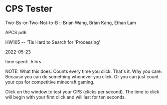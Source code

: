# CPS Tester

Two-Bs-or-Two-Not-to-B :: Brian Wang, Brian Kang, Ethan Lam

APCS pd6

HW105 -- 'Tis Hard to Search for 'Processing'

2022-05-23

time spent: .5 hrs

NOTE: 
What this does: Counts every time you click. That's it.
Why you care: Because you can do something whenever you click.
Or you can just count your cps for competitive minecraft gaming. 

Click on the window to test your CPS (clicks per second). The time to click will begin with your first click and will last for ten seconds.
